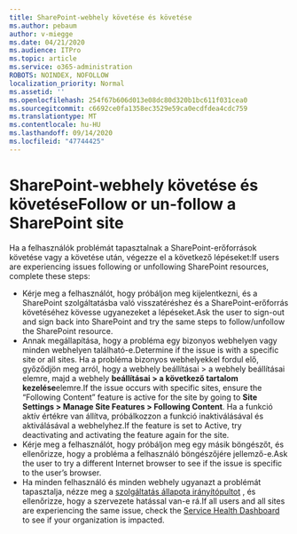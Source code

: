 ```yaml
---
title: SharePoint-webhely követése és követése
ms.author: pebaum
author: v-miegge
ms.date: 04/21/2020
ms.audience: ITPro
ms.topic: article
ms.service: o365-administration
ROBOTS: NOINDEX, NOFOLLOW
localization_priority: Normal
ms.assetid: ''
ms.openlocfilehash: 254f67b606d013e08dc80d320b1bc611f031cea0
ms.sourcegitcommit: c6692ce0fa1358ec3529e59ca0ecdfdea4cdc759
ms.translationtype: MT
ms.contentlocale: hu-HU
ms.lasthandoff: 09/14/2020
ms.locfileid: "47744425"
---
```

# <a name="follow-or-un-follow-a-sharepoint-site"></a><span data-ttu-id="bd064-102">SharePoint-webhely követése és követése</span><span class="sxs-lookup"><span data-stu-id="bd064-102">Follow or un-follow a SharePoint site</span></span>

<span data-ttu-id="bd064-103">Ha a felhasználók problémát tapasztalnak a SharePoint-erőforrások követése vagy a követése után, végezze el a következő lépéseket:</span><span class="sxs-lookup"><span data-stu-id="bd064-103">If users are experiencing issues following or unfollowing SharePoint resources, complete these steps:</span></span>

* <span data-ttu-id="bd064-104">Kérje meg a felhasználót, hogy próbáljon meg kijelentkezni, és a SharePoint szolgáltatásba való visszatéréshez és a SharePoint-erőforrás követéséhez kövesse ugyanezeket a lépéseket.</span><span class="sxs-lookup"><span data-stu-id="bd064-104">Ask the user to sign-out and sign back into SharePoint and try the same steps to follow/unfollow the SharePoint resource.</span></span>
* <span data-ttu-id="bd064-105">Annak megállapítása, hogy a probléma egy bizonyos webhelyen vagy minden webhelyen található-e.</span><span class="sxs-lookup"><span data-stu-id="bd064-105">Determine if the issue is with a specific site or all sites.</span></span> <span data-ttu-id="bd064-106">Ha a probléma bizonyos webhelyekkel fordul elő, győződjön meg arról, hogy a webhely beállításai > a webhely beállításai elemre, majd a webhely **beállításai > a következő tartalom kezelése**elemre.</span><span class="sxs-lookup"><span data-stu-id="bd064-106">If the issue occurs with specific sites, ensure the “Following Content” feature is active for the site by going to **Site Settings > Manage Site Features > Following Content**.</span></span> <span data-ttu-id="bd064-107">Ha a funkció aktív értékre van állítva, próbálkozzon a funkció inaktiválásával és aktiválásával a webhelyhez.</span><span class="sxs-lookup"><span data-stu-id="bd064-107">If the feature is set to Active, try deactivating and activating the feature again for the site.</span></span>
* <span data-ttu-id="bd064-108">Kérje meg a felhasználót, hogy próbáljon meg egy másik böngészőt, és ellenőrizze, hogy a probléma a felhasználó böngészőjére jellemző-e.</span><span class="sxs-lookup"><span data-stu-id="bd064-108">Ask the user to try a different Internet browser to see if the issue is specific to the user’s browser.</span></span>
* <span data-ttu-id="bd064-109">Ha minden felhasználó és minden webhely ugyanazt a problémát tapasztalja, nézze meg a [szolgáltatás állapota irányítópultot](https://admin.microsoft.com/AdminPortal/Home#/servicehealth) , és ellenőrizze, hogy a szervezete hatással van-e rá.</span><span class="sxs-lookup"><span data-stu-id="bd064-109">If all users and all sites are experiencing the same issue, check the [Service Health Dashboard](https://admin.microsoft.com/AdminPortal/Home#/servicehealth) to see if your organization is impacted.</span></span>
